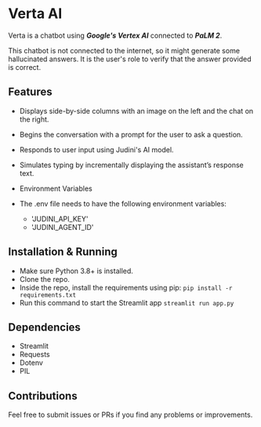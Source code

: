 # Verta AI
Verta is a chatbot using ***Google's Vertex AI*** connected to ***PaLM 2***.

This chatbot is not connected to the internet, so it might generate some hallucinated answers. It is the user's role to verify that the answer provided is correct.

## Features
- Displays side-by-side columns with an image on the left and the chat on the right.
- Begins the conversation with a prompt for the user to ask a question.
- Responds to user input using Judini's AI model.
- Simulates typing by incrementally displaying the assistant’s response text.
- Environment Variables
- The .env file needs to have the following environment variables:

    - 'JUDINI_API_KEY'
    - 'JUDINI_AGENT_ID'

## Installation & Running
- Make sure Python 3.8+ is installed.
- Clone the repo.
- Inside the repo, install the requirements using pip: `pip install -r requirements.txt`
- Run this command to start the Streamlit app `streamlit run app.py`

## Dependencies
- Streamlit
- Requests
- Dotenv
- PIL

## Contributions
Feel free to submit issues or PRs if you find any problems or improvements. 